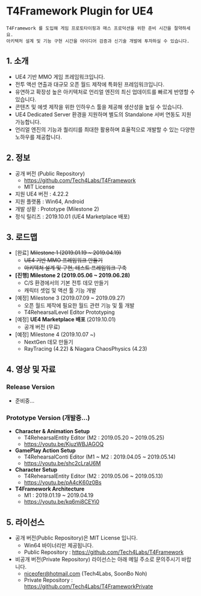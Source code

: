 # T4Framework Plugin for UE4

``` 
T4Framework 를 도입해 게임 프로토타이핑과 매스 프로덕션을 위한 준비 시간을 절약하세요.
아키텍처 설계 및 기능 구현 시간을 아이디어 검증과 신기술 개발에 투자하실 수 있습니다.
```

## 1. 소개

- UE4 기반 MMO 게임 프레임워크입니다.
- 전투 액션 연출과 대규모 오픈 월드 제작에 특화된 프레임워크입니다.
- 유연하고 확장성 높은 아키텍처로 언리얼 엔진의 최신 업데이트를 빠르게 반영할 수 있습니다.
- 콘텐츠 및 에셋 제작을 위한 인하우스 툴을 제공해 생산성을 높일 수 있습니다.
- UE4 Dedicated Server 환경을 지원하며 별도의 Standalone 서버 연동도 지원 가능합니다.
- 언리얼 엔진의 기능과 퀄리티를 최대한 활용하며 효율적으로 개발할 수 있는 다양한 노하우를 제공합니다.

## 2. 정보

- 공개 버전 (Public Repository)
  - <https://github.com/Tech4Labs/T4Framework>
  - MIT License
- 지원 UE4 버전 : 4.22.2
- 지원 플랫폼 : Win64, Android
- 개발 상황 : Prototype (Milestone 2)
- 정식 릴리즈 : 2019.10.01 (UE4 Marketplace 배포)

## 3. 로드맵

- [완료] ~~Milestone 1 (2019.01.19 ~ 2019.04.19)~~
  - ~~UE4 기반 MMO 프레임워크 만들기~~
  - ~~아키텍처 설계 및 구현, 테스트 프레임워크 구축~~
- **[진행] Milestone 2 (2019.05.06 ~ 2019.06.28)**
  - C/S 환경에서의 기본 전투 데모 만들기
  - 캐릭터 셋업 및 액션 툴 기능 개발
- [예정] Milestone 3 (2019.07.09 ~ 2019.09.27)
  - 오픈 월드 제작에 필요한 월드 관련 기능 및 툴 개발
  - T4RehearsalLevel Editor Prototyping
- [예정] **UE4 Marketplace 배포** (2019.10.01)
  - 공개 버전 (무료)
- [예정] Milestone 4 (2019.10.07 ~)
  - NextGen 데모 만들기
  - RayTracing (4.22) & Niagara ChaosPhysics (4.23)

## 4. 영상 및 자료

### Release Version
- 준비중...

### Prototype Version (개발중...)
- **Character & Animation Setup**
  - T4RehearsalEntity Editor (M2 : 2019.05.20 ~ 2019.05.25)
  - <https://youtu.be/KjuzWBJAGOQ>
- **GamePlay Action Setup**
  - T4RehearsalConti Editor (M1 ~ M2 : 2019.04.05 ~ 2019.05.14)
  - <https://youtu.be/shc2cLraU6M>
- **Character Setup**
  - T4RehearsalEntity Editor (M2 : 2019.05.06 ~ 2019.05.13)
  - <https://youtu.be/pA4cK60z0Bs>
- **T4Framework Architecture**
  - M1 : 2019.01.19 ~ 2019.04.19
  - <https://youtu.be/kq6mi8CEYi0>

## 5. 라이선스

- 공개 버전(Public Repository)은 MIT License 입니다. 
  - Win64 바이너리만 제공됩니다.
  - Public Repository : <https://github.com/Tech4Labs/T4Framework>
- 비공개 버전(Private Repository) 라이선스는 아래 메일 주소로 문의주시기 바랍니다.
  - niceofer@hotmail.com (Tech4Labs, SoonBo Noh)
  - Private Repository : <https://github.com/Tech4Labs/T4FrameworkPrivate>
